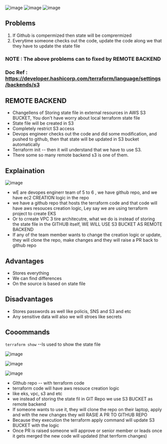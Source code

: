 ![image](https://github.com/pavankumar0077/terraform-zero-to-hero/assets/40380941/6486f2e1-cc68-452d-8fab-94a15cfc803c)
![image](https://github.com/pavankumar0077/terraform-zero-to-hero/assets/40380941/5d770903-8af9-4bf9-a8f5-575d3158e22a)
![image](https://github.com/pavankumar0077/terraform-zero-to-hero/assets/40380941/a559a377-77a4-420b-b056-2206c54d9600)



Problems
--
1) If Github is compermized then state will be comprermized
2) Everytime someone checks out the code, update the code along we that they have to update the state file

### NOTE : The above problems can to fixed by **REMOTE BACKEND**

### Doc Ref : https://developer.hashicorp.com/terraform/language/settings/backends/s3

REMOTE BACKEND
--
- Changellens of Storing state file in external resources in AWS S3 BUCKET, You don't have worry about local terraform state file
- State file will be created in S3
- Completely restrict S3 access
- Devops engineer checks out the code and did some modification, and pushed to github, then that state will be updated in S3 bucket automatically
- Terraform init -- then it will understand that we have to use S3.
- There some so many remote backend s3 is one of them.

Explaination
--
![image](https://github.com/pavankumar0077/terraform-zero-to-hero/assets/40380941/a6f7f284-2c5a-428c-b53f-e20dfead6d8c)

- wE are devopes enginerr team of 5 to 6 , we have github repo, and we have ec2 CREATION logic in the repo
- we have a github repo that hosts the terraform code and that code will have aws resouces creation logic, Ley say we are using terraform project to create EKS
- Or to crreate VPC 3 tire architecutre, what we do is instead of storing the state file in the GITHUB itself, WE WILL USE S3 BUCKET AS REMOTE BACKEND
- If any of the team member wants to change the creation logic or update, they will clone the repo, make changes and they will raise a PR back to github repo

Advantages
--
- Stores everything
- We can find differences
- On the source is based on state file

Disadvantages
--
- Stores passwords as well like policis, SNS and S3 and etc
- Any sensitive data will also we will stroes like secrets

Cooommands
--
``` terraform show ``` --Is used to show the state file

![image](https://github.com/pavankumar0077/terraform-zero-to-hero/assets/40380941/256007d8-53a7-470b-86e7-63358dc6a790)

![image](https://github.com/pavankumar0077/terraform-zero-to-hero/assets/40380941/050471d1-d0e3-42a6-8fe1-321d03efb752)

![image](https://github.com/pavankumar0077/terraform-zero-to-hero/assets/40380941/33ccbc5a-0da0-4a0a-81fb-8e118d340fd5)


- GIthub repo -- with terraform code
- terraform code will have aws resouce creation logic
- like eks, vpc, s3 and etc
- we instead of storing the state fil in GIT Repo we use S3 BUCKET as remote backend
- If someone wants to use it, they will clone the repo on their laptop, apply and with the new changes they will RASIE A PR TO GITHUB REPO
- Because they execution the terraform apply command will update S3 BUCKET with the logic
- Once PR is raised someone will approve or senior member or leads once it gets merged the new code will updated (that terrform changes)
